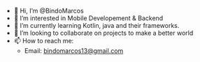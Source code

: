 - 👋 Hi, I’m @BindoMarcos
- 👀 I’m interested in Mobile Developement & Backend
- 🌱 I’m currently learning Kotlin, java and their frameworks.
- 💞️ I’m looking to collaborate on projects to make a better world
- 📫 How to reach me: 
  - Email: bindomarcos13@gmail.com


<!---
BindoMarcos/BindoMarcos is a ✨ special ✨ repository because its `README.md` (this file) appears on your GitHub profile.
You can click the Preview link to take a look at your changes.
--->
